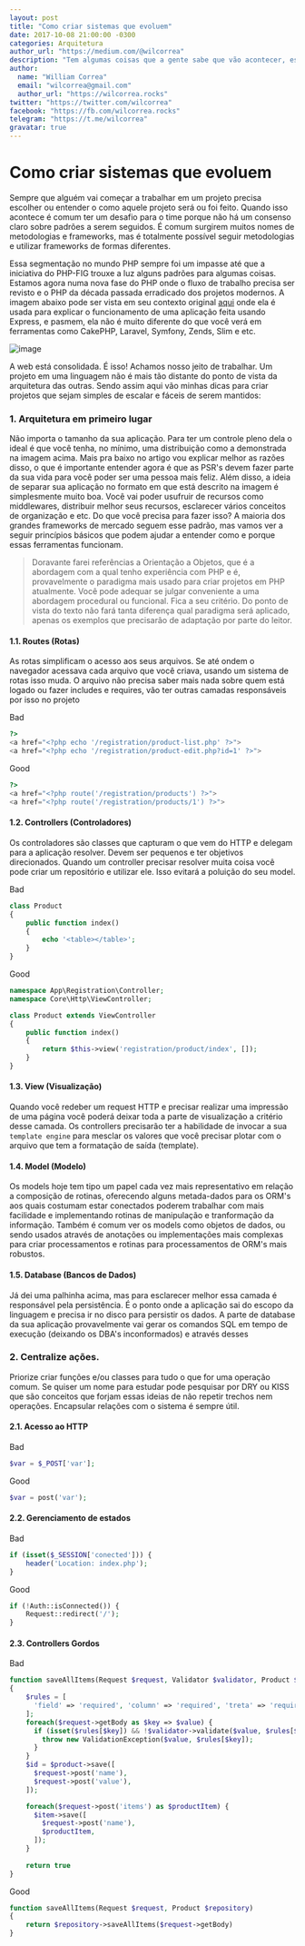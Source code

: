 ```yaml
---
layout: post
title: "Como criar sistemas que evoluem"
date: 2017-10-08 21:00:00 -0300
categories: Arquitetura
author_url: "https://medium.com/@wilcorrea"
description: "Tem algumas coisas que a gente sabe que vão acontecer, estas são as que acontecem por acaso. Todo o resto é o que compõe a certeza."
author: 
  name: "William Correa"
  email: "wilcorrea@gmail.com"
  author_url: "https://wilcorrea.rocks"
twitter: "https://twitter.com/wilcorrea"
facebook: "https://fb.com/wilcorrea.rocks"
telegram: "https://t.me/wilcorrea"
gravatar: true
---
```

# Como criar sistemas que evoluem

Sempre que alguém vai começar a trabalhar em um projeto precisa escolher ou entender o como aquele projeto será ou foi feito.
Quando isso acontece é comum ter um desafio para o time porque não há um consenso claro sobre padrões a serem seguidos.
É comum surgirem muitos nomes de metodologias e frameworks, mas é totalmente possível seguir metodologias e utilizar frameworks de formas diferentes.

Essa segmentação no mundo PHP sempre foi um impasse até que a iniciativa do PHP-FIG trouxe a luz alguns padrões para algumas coisas. Estamos agora numa nova fase do PHP onde o fluxo de trabalho precisa ser revisto e o PHP da década passada erradicado dos projetos modernos. A imagem abaixo pode ser vista em seu contexto original [aqui](https://developer.mozilla.org/en-US/docs/Learn/Server-side/Express_Nodejs/routes) onde ela é usada para explicar o funcionamento de uma aplicação feita usando Express, e pasmem, ela não é muito diferente do que você verá em ferramentas como CakePHP, Laravel, Symfony, Zends, Slim e etc.

![image](https://cdn-images-1.medium.com/max/800/0*VvmaP5PBCo-6n8sU.png)

A web está consolidada. É isso! Achamos nosso jeito de trabalhar. Um projeto em uma linguagem não é mais tão distante do ponto de vista da arquitetura das outras. Sendo assim aqui vão minhas dicas para criar projetos que sejam simples de escalar e fáceis de serem mantidos:

### 1. Arquitetura em primeiro lugar

Não importa o tamanho da sua aplicação. Para ter um controle pleno dela o ideal é que você tenha, no mínimo, uma distribuição como a demonstrada na imagem acima. Mais pra baixo no artigo vou explicar melhor as razões disso, o que é importante entender agora é que as PSR's devem fazer parte da sua vida para você poder ser uma pessoa mais feliz. Além disso, a ideia de separar sua aplicação no formato em que está descrito na imagem é simplesmente muito boa. Você vai poder usufruir de recursos como middlewares, distribuir melhor seus recursos, esclarecer vários conceitos de organização e etc. Do que você precisa para fazer isso? A maioria dos grandes frameworks de mercado seguem esse padrão, mas vamos ver a seguir princípios básicos que podem ajudar a entender como e porque essas ferramentas funcionam.

> Doravante farei referências a Orientação a Objetos, que é a abordagem com a qual tenho experiência com PHP e é, provavelmente o paradigma mais usado para criar projetos em PHP atualmente. Você pode adequar se julgar conveniente a uma abordagem procedural ou funcional. Fica a seu critério. Do ponto de vista do texto não fará tanta diferença qual paradigma será aplicado, apenas os exemplos que precisarão de adaptação por parte do leitor.

#### 1.1. Routes (Rotas)

As rotas simplificam o acesso aos seus arquivos. Se até ondem o navegador acessava cada arquivo que você criava, usando um sistema de rotas isso muda. O arquivo não precisa saber mais nada sobre quem está logado ou fazer includes e requires, vão ter outras camadas responsáveis por isso no projeto

Bad
```php
?>
<a href="<?php echo '/registration/product-list.php' ?>">
<a href="<?php echo '/registration/product-edit.php?id=1' ?>">
```

Good
```php
?>
<a href="<?php route('/registration/products') ?>">
<a href="<?php route('/registration/products/1') ?>">
```

#### 1.2. Controllers (Controladores)

Os controladores são classes que capturam o que vem do HTTP e delegam para a aplicação resolver. Devem ser pequenos e ter objetivos direcionados. Quando um controller precisar resolver muita coisa você pode criar um repositório e utilizar ele. Isso evitará a poluição do seu model.

Bad
```php
class Product
{
    public function index()
    {
        echo '<table></table>';
    }
}
```

Good
```php
namespace App\Registration\Controller;
namespace Core\Http\ViewController;

class Product extends ViewController
{
    public function index()
    {
        return $this->view('registration/product/index', []);
    }
}
```

#### 1.3. View (Visualização)

Quando você redeber um request HTTP e precisar realizar uma impressão de uma página você poderá deixar toda a parte de visualização a critério desse camada. Os controllers precisarão ter a habilidade de invocar a sua `template engine` para mesclar os valores que você precisar plotar com o arquivo que tem a formatação de saída (template).

#### 1.4. Model (Modelo)

Os models hoje tem tipo um papel cada vez mais representativo em relação a composição de rotinas, oferecendo alguns metada-dados para os ORM's aos quais costumam estar conectados poderem trabalhar com mais facilidade e implementando rotinas de manipulação e tranformação da informação. Também é comum ver os models como objetos de dados, ou sendo usados através de anotações ou implementações mais complexas para criar processamentos e rotinas para processamentos de ORM's mais robustos.

#### 1.5. Database (Bancos de Dados)

Já dei uma palhinha acima, mas para esclarecer melhor essa camada é responsável pela persistência. É o ponto onde a aplicação sai do escopo da linguagem e precisa ir no disco para persistir os dados. A parte de database da sua aplicação provavelmente vai gerar os comandos SQL em tempo de execução (deixando os DBA's inconformados) e através desses 

### 2. Centralize ações. 

Priorize criar funções e/ou classes para tudo o que for uma operação comum. Se quiser um nome para estudar pode pesquisar por DRY ou KISS que são conceitos que forjam essas ideias de não repetir trechos nem operações. Encapsular relações com o sistema é sempre útil.

#### 2.1. Acesso ao HTTP
Bad
```php
$var = $_POST['var'];
```

Good
```php
$var = post('var');
```

#### 2.2. Gerenciamento de estados
Bad
```php
if (isset($_SESSION['conected'])) {
    header('Location: index.php');
}
```

Good
```php
if (!Auth::isConnected()) {
    Request::redirect('/');
}
```

#### 2.3. Controllers Gordos
Bad
```php
function saveAllItems(Request $request, Validator $validator, Product $product, Item $item)
{
    $rules = [
      'field' => 'required', 'column' => 'required', 'treta' => 'required', 'whatever' => 'required'
    ];
    foreach($request->getBody as $key => $value) {
      if (isset($rules[$key]) && !$validator->validate($value, $rules[$key])) {
        throw new ValidationException($value, $rules[$key]);
      }
    }
    $id = $product->save([
      $request->post('name'),
      $request->post('value'),
    ]);

    foreach($request->post('items') as $productItem) {
      $item->save([
        $request->post('name'),
        $productItem,
      ]);
    }
    
    return true
}
```

Good
```php
function saveAllItems(Request $request, Product $repository)
{
    return $repository->saveAllItems($request->getBody)
}
```
